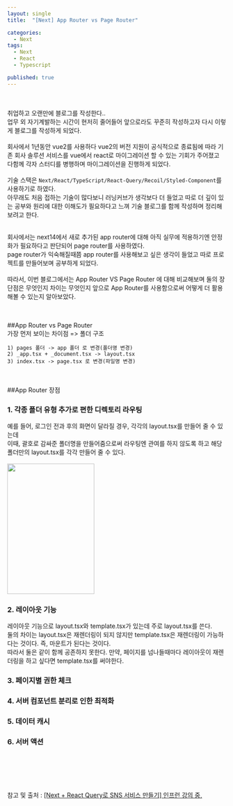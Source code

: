 ```yaml
---
layout: single
title:  "[Next] App Router vs Page Router"

categories:
  - Next
tags:
  - Next
  - React
  - Typescript

published: true
---
```


<br/><br/>
취업하고 오랜만에 블로그를 작성한다..<br/>
업무 외 자기계발하는 시간이 현저히 줄어들어 앞으로라도 꾸준히 작성하고자 다시 이렇게 블로그를 작성하게 되었다.<br/><br/>
회사에서 1년동안 vue2를 사용하다 vue2의 버전 지원이 공식적으로 종료됨에 따라 기존 회사 솔루션 서비스를 vue에서 react로 마이그레이션 할 수 있는 기회가 주어졌고 다함께 각자 스터디를 병행하며 마이그레이션을 진행하게 되었다.<br/><br/>
기술 스택은 ```Next/React/TypeScript/React-Query/Recoil/Styled-Component```를 사용하기로 하였다. 
<br/>아무래도 처음 접하는 기술이 많다보니 러닝커브가 생각보다 더 들었고 따로 더 깊이 있는 공부와 원리에 대한 이해도가 필요하다고 느껴 기술 블로그를 함께 작성하며 정리해보려고 한다.

<br/>
회사에서는 next14에서 새로 추가된 app router에 대해 아직 실무에 적용하기엔 안정화가 필요하다고 판단되어 page router를 사용하였다.
<br/>
page router가 익숙해질때쯤 app router를 사용해보고 싶은 생각이 들었고 따로 프로젝트를 만들어보며 공부하게 되었다.
<br/><br/>
따라서, 이번 블로그에서는 App Router VS Page Router 에 대해 비교해보며 둘의 장단점은 무엇인지 차이는 무엇인지 앞으로 App Router를 사용함으로써 어떻게 더 활용해볼 수 있는지 알아보았다.

<br/><br/>
##App Router vs Page Router 
<br>
가장 먼저 보이는 차이점 => 폴더 구조
<br/>
```
1) pages 폴더 -> app 폴더 로 변경(폴더명 변경)
2) _app.tsx + _document.tsx -> layout.tsx 
3) index.tsx -> page.tsx 로 변경(파일명 변경)
```

<br/><br/>
##App Router 장점
<br/>
### 1. 각종 폴더 유형 추가로 편한 디렉토리 라우팅 
예를 들어, 로그인 전과 후의 화면이 달라질 경우, 각각의 layout.tsx를 만들어 줄 수 있는데 <br/>
이때, 괄호로 감싸준 폴더명을 만들어줌으로써 라우팅엔 관여를 하지 않도록 하고 해당 폴더만의 layout.tsx를 각각 만들어 줄 수 있다.
<br/><br/>
<img src="https://github.com/bo-ram-jeong/bo-ram-jeong.github.io/assets/84834172/90619244-0967-4e91-8e30-823de0ce39d6" width="200" height="300">
<br/>

### 2. 레이아웃 기능
레이아웃 기능으로 layout.tsx와 template.tsx가 있는데 주로 layout.tsx를 쓴다.
<br/>둘의 차이는 layout.tsx은 재렌더링이 되지 않지만 template.tsx은 재렌더링이 가능하다는 것이다. 즉, 마운트가 된다는 것이다. 
<br/>따라서 둘은 같이 함께 공존하지 못한다. 만약, 페이지를 넘나들때마다 레이아웃이 재렌더링을 하고 싶다면 template.tsx를 써야한다.

### 3. 페이지별 권한 체크
### 4. 서버 컴포넌트 분리로 인한 최적화 
### 5. 데이터 캐시 
### 6. 서버 액션






<br/><br/><br/><br/><br/>
참고 및 출처 : [[Next + React Query로 SNS 서비스 만들기] 인프런 강의 중,](https://www.inflearn.com/course/next-react-query-sns%EC%84%9C%EB%B9%84%EC%8A%A4/dashboard)





